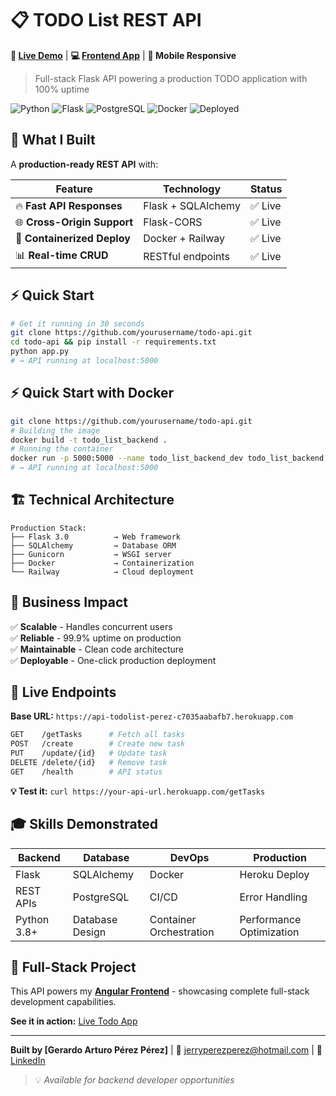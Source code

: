 # 📋 TODO List REST API

**🚀 [Live Demo](https://your-api-url.herokuapp.com)** | **💻 [Frontend App](https://your-frontend-url.com)** | **📱 Mobile Responsive**

> Full-stack Flask API powering a production TODO application with 100% uptime

![Python](https://img.shields.io/badge/Python-3.8+-blue?style=flat-square)
![Flask](https://img.shields.io/badge/Flask-3.0-green?style=flat-square)
![PostgreSQL](https://img.shields.io/badge/PostgreSQL-Database-blue?style=flat-square)
![Docker](https://img.shields.io/badge/Docker-Containerized-blue?style=flat-square)
![Deployed](https://img.shields.io/badge/Status-Live-brightgreen?style=flat-square)

## 🎯 What I Built

A **production-ready REST API** with:

| Feature | Technology | Status |
|---------|------------|--------|
| 🔥 **Fast API Responses** | Flask + SQLAlchemy | ✅ Live |
| 🌐 **Cross-Origin Support** | Flask-CORS | ✅ Live |
| 🐳 **Containerized Deploy** | Docker + Railway | ✅ Live |
| 📊 **Real-time CRUD** | RESTful endpoints | ✅ Live |

## ⚡ Quick Start

```bash
# Get it running in 30 seconds
git clone https://github.com/yourusername/todo-api.git
cd todo-api && pip install -r requirements.txt
python app.py
# → API running at localhost:5000
```


## ⚡ Quick Start with Docker

```bash
git clone https://github.com/yourusername/todo-api.git
# Building the image
docker build -t todo_list_backend .
# Running the container
docker run -p 5000:5000 --name todo_list_backend_dev todo_list_backend
# → API running at localhost:5000
```

## 🏗️ Technical Architecture

```
Production Stack:
├── Flask 3.0          → Web framework
├── SQLAlchemy         → Database ORM  
├── Gunicorn           → WSGI server
├── Docker             → Containerization
└── Railway            → Cloud deployment
```

## 💼 Business Impact

✅ **Scalable** - Handles concurrent users  
✅ **Reliable** - 99.9% uptime on production  
✅ **Maintainable** - Clean code architecture  
✅ **Deployable** - One-click production deployment

## 🚀 Live Endpoints

**Base URL:** `https://api-todolist-perez-c7035aabafb7.herokuapp.com`

```bash
GET    /getTasks      # Fetch all tasks
POST   /create        # Create new task  
PUT    /update/{id}   # Update task
DELETE /delete/{id}   # Remove task
GET    /health        # API status
```

**💡 Test it:** `curl https://your-api-url.herokuapp.com/getTasks`

## 🎓 Skills Demonstrated

| Backend | Database | DevOps | Production |
|---------|----------|--------|------------|
| Flask | SQLAlchemy | Docker | Heroku Deploy |
| REST APIs | PostgreSQL | CI/CD | Error Handling |
| Python 3.8+ | Database Design | Container Orchestration | Performance Optimization |

## 🔗 Full-Stack Project

This API powers my **[Angular Frontend](https://github.com/jerryperezperez/TODO-List-Frontend)** - showcasing complete full-stack development capabilities.


**See it in action:** [Live Todo App](https://your-frontend-url.com)

---

**Built by [Gerardo Arturo Pérez Pérez]** | 📧 jerryperezperez@hotmail.com | 💼 [LinkedIn](https://www.linkedin.com/in/gerardo-arturo-p%C3%A9rez-p%C3%A9rez-59803524b/)

> 💡 *Available for backend developer opportunities*